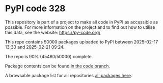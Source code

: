 # PyPI code 328

This repository is part of a project to make all code in PyPI as accessible as possible. For more information 
on the project and to find out how to utilise this data, see the website: https://py-code.org/

This repo contains 50000 packages uploaded to PyPI between 
2025-02-17 13:30 and 2025-02-21 09:24.

The repo is 90% (45480/50000) complete.

Package contents can be found [in the code branch](https://github.com/pypi-data/pypi-mirror-328/tree/code/packages).

A browsable package list for all repositories [all packages here](https://py-code.org/repositories/pypi-mirror-328).


